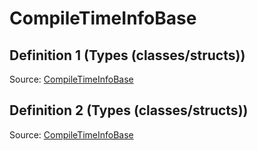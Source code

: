 # CompileTimeInfoBase

## Definition 1 (Types (classes/structs))

Source: [CompileTimeInfoBase](../../csrc/runtime/executor_utils.h#L130)

## Definition 2 (Types (classes/structs))

Source: [CompileTimeInfoBase](../../csrc/scheduler/compile_time_info.h#L229)

